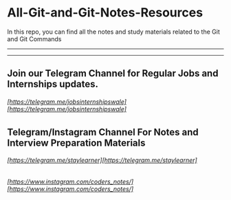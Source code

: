 # All-Git-and-Git-Notes-Resources
In this repo, you can find all the notes and study materials related to the Git and Git Commands


-----------
------------


## Join our Telegram Channel for Regular Jobs and Internships updates.


###### [https://telegram.me/jobsinternshipswale][https://telegram.me/jobsinternshipswale] 


## Telegram/Instagram Channel For Notes and Interview Preparation Materials

###### [https://telegram.me/staylearner][https://telegram.me/staylearner] 


###### [https://www.instagram.com/coders_notes/][https://www.instagram.com/coders_notes/] 


[https://telegram.me/jobsinternshipswale]: https://telegram.me/jobsinternshipswale "https://telegram.me/jobsinternshipswale"
[1]: https://telegram.me/staylearner "https://telegram.me/staylearner"
[https://telegram.me/staylearner]: https://telegram.me/staylearner "https://telegram.me/staylearner"
[https://www.instagram.com/coders_notes/]: https://www.instagram.com/coders_notes/ "https://www.instagram.com/coders_notes/"
